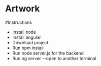 # Artwork

#Instructions


- Install node
- Install angular
- Download project
- Run npm install
- Run node server.js for the backend
- Run ng server --open to another terminal
